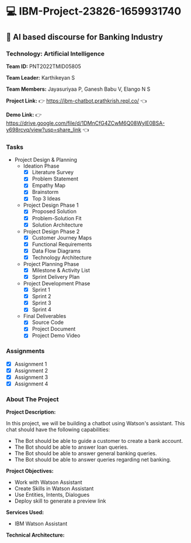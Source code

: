 #  💻 IBM-Project-23826-1659931740
## 🤖 AI based discourse for Banking Industry
### Technology: Artificial Intelligence
**Team ID:** PNT2022TMID05805



**Team Leader:** Karthikeyan S

**Team Members:** Jayasuriyaa P, Ganesh Babu V, Elango N S

**Project Link:** 👉 https://ibm-chatbot.prathkrish.repl.co/ 👈

**Demo Link:** 👉 https://drive.google.com/file/d/1DMnCfG4ZCwM6Q08WyIE0BSA-y698rcvq/view?usp=share_link 👈

### Tasks

- Project Design & Planning
  - Ideation Phase
    - [x] Literature Survey
    - [x] Problem Statement
    - [x] Empathy Map
    - [x] Brainstorm
    - [x] Top 3 Ideas
  - Project Design Phase 1
    - [x] Proposed Solution
    - [x] Problem-Solution Fit
    - [x] Solution Architecture
  - Project Design Phase 2
    - [x] Customer Journey Maps
    - [x] Functional Requirements
    - [x] Data Flow Diagrams
    - [x] Technology Architecture
  - Project Planning Phase
    - [x] Milestone & Activity List
    - [x] Sprint Delivery Plan
  - Project Development Phase
    - [x] Sprint 1
    - [x] Sprint 2
    - [x] Sprint 3
    - [x] Sprint 4
  - Final Deliverables
    - [x] Source Code
    - [x] Project Document
    - [x] Project Demo Video
    
### Assignments

- [x] Assignment 1
- [x] Assignment 2
- [x] Assignment 3
- [x] Assignment 4
    
### About The Project

**Project Description:**

In this project, we will be building a chatbot using Watson's assistant. This chat should have the following capabilities:

- The Bot should be able to guide a customer to create a bank account.
- The Bot should be able to answer loan queries.
- The Bot should be able to answer general banking queries.
- The Bot should be able to answer queries regarding net banking.

**Project Objectives:** 
- Work with Watson Assistant
- Create Skills  in Watson Assistant
- Use Entities, Intents, Dialogues
- Deploy skill to generate a preview link

**Services Used:**
- IBM Watson Assistant


**Technical Architecture:**


